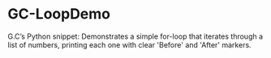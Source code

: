# GC-LoopDemo
G.C’s Python snippet: Demonstrates a simple for-loop that iterates through a list of numbers, printing each one with clear 'Before' and 'After' markers.
